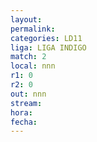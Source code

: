 ```yaml
---
layout: 
permalink: 
categories: LD11
liga: LIGA INDIGO
match: 2
local: nnn
r1: 0
r2: 0
out: nnn
stream: 
hora: 
fecha:
---
```

